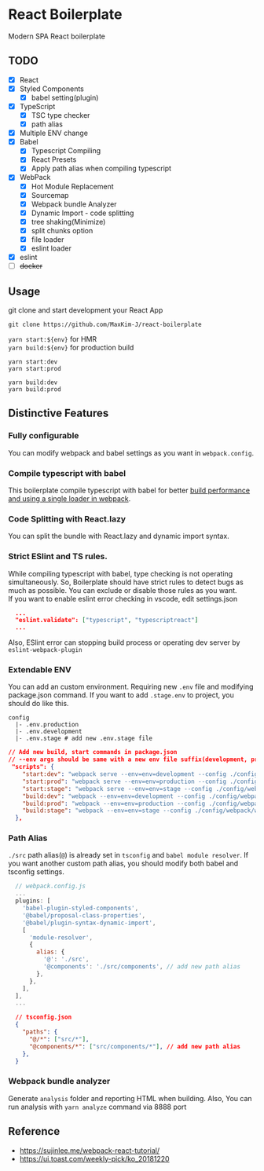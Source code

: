 # React Boilerplate

Modern SPA React boilerplate

## TODO

- [x] React
- [x] Styled Components
    - [x] babel setting(plugin)
- [x] TypeScript
    - [x] TSC type checker
    - [x] path alias
- [x] Multiple ENV change
- [x] Babel
  - [x] Typescript Compiling
  - [x] React Presets
  - [x] Apply path alias when compiling typescript
- [x] WebPack
  - [x] Hot Module Replacement
  - [x] Sourcemap
  - [x] Webpack bundle Analyzer
  - [x] Dynamic Import - code splitting
  - [x] tree shaking(Minimize)
  - [x] split chunks option
  - [x] file loader
  - [x] eslint loader
- [x] eslint
- [ ] ~~docker~~

## Usage

git clone and start development your React App

```shell
git clone https://github.com/MaxKim-J/react-boilerplate
```

`yarn start:${env}` for HMR  
`yarn build:${env}` for production build  

```shell
yarn start:dev
yarn start:prod

yarn build:dev
yarn build:prod
```
## Distinctive Features

### Fully configurable

You can modify webpack and babel settings as you want in `webpack.config`.

### Compile typescript with babel

This boilerplate compile typescript with babel for better [build performance and using a single loader in webpack](https://iamturns.com/typescript-babel/).

### Code Splitting with React.lazy

You can split the bundle with React.lazy and dynamic import syntax.

### Strict ESlint and TS rules.

While compiling typescript with babel, type checking is not operating simultaneously.
So, Boilerplate should have strict rules to detect bugs as much as possible.
You can exclude or disable those rules as you want.  
If you want to enable eslint error checking in vscode, edit settings.json

```json
  ...
  "eslint.validate": ["typescript", "typescriptreact"]
  ...
```

Also, ESlint error can stopping build process or operating dev server by `eslint-webpack-plugin`

### Extendable ENV

You can add an custom environment. Requiring new `.env` file and modifying package.json command. If you want to add `.stage.env` to project, you should do like this.

```shell
config
  |- .env.production
  |- .env.development
  |- .env.stage # add new .env.stage file
```

```json
// Add new build, start commands in package.json
// --env args should be same with a new env file suffix(development, production, stage... etc)
 "scripts": {
    "start:dev": "webpack serve --env=env=development --config ./config/webpack/webpack.config.dev.js --open",
    "start:prod": "webpack serve --env=env=production --config ./config/webpack/webpack.config.dev.js --open",
    "start:stage": "webpack serve --env=env=stage --config ./config/webpack/webpack.config.dev.js --open",
    "build:dev": "webpack --env=env=development --config ./config/webpack/webpack.config.js",
    "build:prod": "webpack --env=env=production --config ./config/webpack/webpack.config.js",
    "build:stage": "webpack --env=env=stage --config ./config/webpack/webpack.config.js",
  },
```

### Path Alias

`./src` path alias(`@`) is already set in `tsconfig` and `babel module resolver`. If you want another custom path alias, you should modify both babel and tsconfig settings.

```js
  // webpack.config.js
  ...
  plugins: [
    'babel-plugin-styled-components',
    '@babel/proposal-class-properties',
    '@babel/plugin-syntax-dynamic-import',
    [
      'module-resolver',
      {
        alias: {
          '@': './src',
          '@components': './src/components', // add new path alias
        },
      },
    ],
  ],
  ...
```

```json
  // tsconfig.json
  {
    "paths": {
      "@/*": ["src/*"],
      "@components/*": ["src/components/*"], // add new path alias
    },
  }
```
### Webpack bundle analyzer

Generate `analysis` folder and reporting HTML when building. Also, You can run analysis with `yarn analyze` command via 8888 port

## Reference

- https://sujinlee.me/webpack-react-tutorial/
- https://ui.toast.com/weekly-pick/ko_20181220